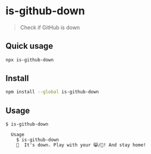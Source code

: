 # is-github-down

> Check if GitHub is down

## Quick usage

```sh
npx is-github-down
```

## Install

```sh
npm install --global is-github-down
```

## Usage

```
$ is-github-down

  Usage
    $ is-github-down
    🦄  It's down. Play with your 😸/🐶! And stay home!
```
